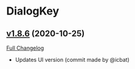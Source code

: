 # DialogKey

## [v1.8.6](https://github.com/Kayakflo/wow-dialogkey/tree/v1.8.6) (2020-10-25)
[Full Changelog](https://github.com/Kayakflo/wow-dialogkey/compare/v1.8.5...v1.8.6) 

- Updates UI version (commit made by @icbat)  

